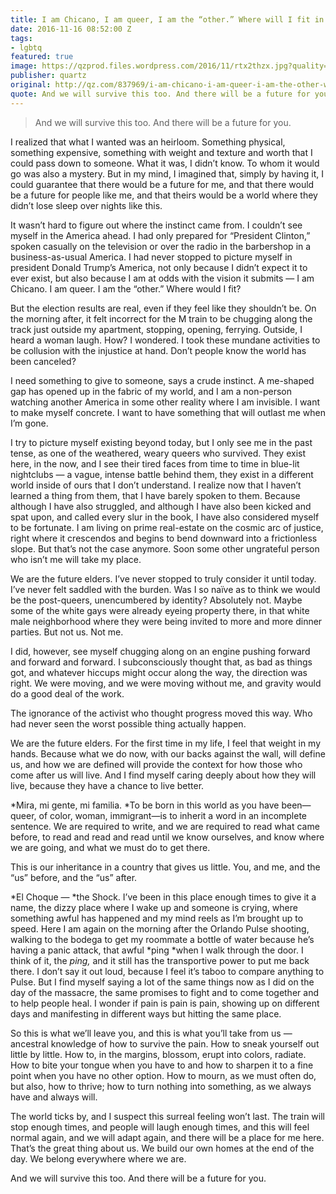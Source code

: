 ```yaml
---
title: I am Chicano, I am queer, I am the “other.” Where will I fit in Trump’s America?
date: 2016-11-16 08:52:00 Z
tags:
- lgbtq
featured: true
image: https://qzprod.files.wordpress.com/2016/11/rtx2thzx.jpg?quality=80&strip=all&w=3200
publisher: quartz
original: http://qz.com/837969/i-am-chicano-i-am-queer-i-am-the-other-where-will-i-fit-in-trumps-america/
quote: And we will survive this too. And there will be a future for you.
---
```


> And we will survive this too. And there will be a future for you.

I realized that what I wanted was an heirloom. Something physical, something expensive, something with weight and texture and worth that I could pass down to someone. What it was, I didn’t know. To whom it would go was also a mystery. But in my mind, I imagined that, simply by having it, I could guarantee that there would be a future for me, and that there would be a future for people like me, and that theirs would be a world where they didn’t lose sleep over nights like this.

It wasn’t hard to figure out where the instinct came from. I couldn’t see myself in the America ahead. I had only prepared for “President Clinton,” spoken casually on the television or over the radio in the barbershop in a business-as-usual America. I had never stopped to picture myself in president Donald Trump’s America, not only because I didn’t expect it to ever exist, but also because I am at odds with the vision it submits — I am Chicano. I am queer. I am the “other.” Where would I fit?

But the election results are real, even if they feel like they shouldn’t be. On the morning after, it felt incorrect for the M train to be chugging along the track just outside my apartment, stopping, opening, ferrying. Outside, I heard a woman laugh. How? I wondered. I took these mundane activities to be collusion with the injustice at hand. Don’t people know the world has been canceled?

I need something to give to someone, says a crude instinct. A me-shaped gap has opened up in the fabric of my world, and I am a non-person watching another America in some other reality where I am invisible. I want to make myself concrete. I want to have something that will outlast me when I’m gone.

I try to picture myself existing beyond today, but I only see me in the past tense, as one of the weathered, weary queers who survived. They exist here, in the now, and I see their tired faces from time to time in blue-lit nightclubs — a vague, intense battle behind them, they exist in a different world inside of ours that I don’t understand. I realize now that I haven’t learned a thing from them, that I have barely spoken to them. Because although I have also struggled, and although I have also been kicked and spat upon, and called every slur in the book, I have also considered myself to be fortunate. I am living on prime real-estate on the cosmic arc of justice, right where it crescendos and begins to bend downward into a frictionless slope. But that’s not the case anymore. Soon some other ungrateful person who isn’t me will take my place.

We are the future elders. I’ve never stopped to truly consider it until today. I’ve never felt saddled with the burden. Was I so naïve as to think we would be the post-queers, unencumbered by identity? Absolutely not. Maybe some of the white gays were already eyeing property there, in that white male neighborhood where they were being invited to more and more dinner parties. But not us. Not me.

I did, however, see myself chugging along on an engine pushing forward and forward and forward. I subconsciously thought that, as bad as things got, and whatever hiccups might occur along the way, the direction was right. We were moving, and we were moving without me, and gravity would do a good deal of the work.

The ignorance of the activist who thought progress moved this way. Who had never seen the worst possible thing actually happen.

We are the future elders. For the first time in my life, I feel that weight in my hands. Because what we do now, with our backs against the wall, will define us, and how we are defined will provide the context for how those who come after us will live. And I find myself caring deeply about how they will live, because they have a chance to live better.

*Mira, mi gente, mi familia. *To be born in this world as you have been—queer, of color, woman, immigrant—is to inherit a word in an incomplete sentence. We are required to write, and we are required to read what came before, to read and read and read until we know ourselves, and know where we are going, and what we must do to get there.

This is our inheritance in a country that gives us little. You, and me, and the “us” before, and the “us” after.

*El Choque — *the Shock. I’ve been in this place enough times to give it a name, the dizzy place where I wake up and someone is crying, where something awful has happened and my mind reels as I’m brought up to speed. Here I am again on the morning after the Orlando Pulse shooting, walking to the bodega to get my roommate a bottle of water because he’s having a panic attack, that awful *ping *when I walk through the door. I think of it, the *ping,* and it still has the transportive power to put me back there. I don’t say it out loud, because I feel it’s taboo to compare anything to Pulse. But I find myself saying a lot of the same things now as I did on the day of the massacre, the same promises to fight and to come together and to help people heal. I wonder if pain is pain is pain, showing up on different days and manifesting in different ways but hitting the same place.

So this is what we’ll leave you, and this is what you’ll take from us — ancestral knowledge of how to survive the pain. How to sneak yourself out little by little. How to, in the margins, blossom, erupt into colors, radiate. How to bite your tongue when you have to and how to sharpen it to a fine point when you have no other option. How to mourn, as we must often do, but also, how to thrive; how to turn nothing into something, as we always have and always will.

The world ticks by, and I suspect this surreal feeling won’t last. The train will stop enough times, and people will laugh enough times, and this will feel normal again, and we will adapt again, and there will be a place for me here. That’s the great thing about us. We build our own homes at the end of the day. We belong everywhere where we are.

And we will survive this too. And there will be a future for you.